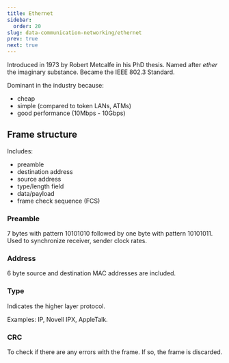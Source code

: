```yaml
---
title: Ethernet
sidebar:
  order: 20
slug: data-communication-networking/ethernet
prev: true
next: true
---
```


Introduced in 1973 by Robert Metcalfe in his PhD thesis. Named after _ether_ the imaginary substance. Became the IEEE 802.3 Standard.

Dominant in the industry because:
- cheap
- simple (compared to token LANs, ATMs)
- good performance (10Mbps - 10Gbps)

## Frame structure

Includes:
- preamble
- destination address
- source address
- type/length field
- data/payload
- frame check sequence (FCS)

### Preamble
7 bytes with pattern 10101010 followed by one byte with pattern 10101011. Used to synchronize receiver, sender clock rates.

### Address

6 byte source and destination MAC addresses are included.

### Type

Indicates the higher layer protocol.

Examples: IP, Novell IPX, AppleTalk.

### CRC

To check if there are any errors with the frame. If so, the frame is discarded.
